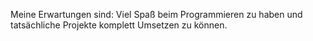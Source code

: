 Meine Erwartungen sind: Viel Spaß beim Programmieren zu haben und tatsächliche Projekte komplett Umsetzen zu können.